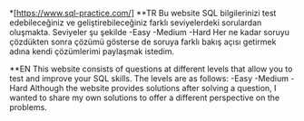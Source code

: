 *[https://www.sql-practice.com/]
**TR
Bu website SQL bilgilerinizi test edebileceğiniz ve geliştirebileceğiniz farklı seviyelerdeki sorulardan oluşmakta. Seviyeler şu şekilde
-Easy
-Medium
-Hard
Her ne kadar soruyu çözdükten sonra çözümü gösterse de soruya farklı bakış açısı getirmek adına kendi çözümlerimi paylaşmak istedim.



**EN
This website consists of questions at different levels that allow you to test and improve your SQL skills. The levels are as follows:
-Easy
-Medium
-Hard
Although the website provides solutions after solving a question, I wanted to share my own solutions to offer a different perspective on the problems.

